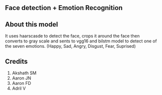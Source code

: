 ## Face detection + Emotion Recognition 

About this model
---

It uses haarscasde to detect the face, crops it around the face then converts to gray scale and sents to vgg16 and bilstm model to detect one of the seven emotions. (Happy, Sad, Angry, Disgust, Fear, Suprised)


Credits
---
1. Akshath SM
2. Aaron JN
3. Aaron FD
4. Adril V




